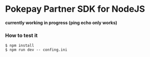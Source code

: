 # Pokepay Partner SDK for NodeJS

**currently working in progress (ping echo only works)**

### How to test it
```
$ npm install
$ npm run dev -- confing.ini
```



